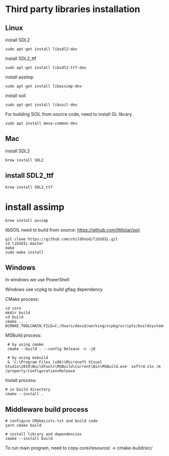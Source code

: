 # Third party libraries installation

## Linux

install SDL2
```
sudo apt-get install libsdl2-dev
```

install SDL2_ttf
```
sudo apt-get install libsdl2-ttf-dev
```

install assimp
```
sudo apt-get install libassimp-dev
```

install soil
```
sudo apt-get install libsoil-dev
```

For building SOIL from source code, need to install GL library.
```
sudo apt install mesa-common-dev
```

## Mac

install SDL2
```
brew install SDL2
```

## install SDL2_ttf
```
brew install SDL2_ttf
```

# install assimp
```
brew install assimp
```


libSOIL need to build from source: https://github.com/littlstar/soil
```
git clone https://github.com/childhood/libSOIL.git
cd libSOIL-master
make 
sudo make install
```

## Windows

In windows we use PowerShell

Windows use vcpkg to build gflag dependency

CMake process:
```
cd core
mkdir build
cd build
cmake .. -DCMAKE_TOOLCHAIN_FILE=C:/Users/david/working/vcpkg/scripts/buildsystems/vcpkg.cmake    
```

MSBuild process:
```
 # by using cmake 
 cmake --build . --config Release -v -j8

 # by using msbuild
 & 'C:\Program Files (x86)\Microsoft Visual Studio\2019\BuildTools\MSBuild\Current\Bin\MSBuild.exe' softrd.sln /m /property:Configuration=Release
```

Install process:
```
# in build directory
cmake --install .
```

## Middleware build process
```
# configure CMakeLists.txt and build code
yarn cmake build  

# install library and dependencies
cmake --install build    

```


To run main program, need to copy core/resource/ -> cmake-build/src/
